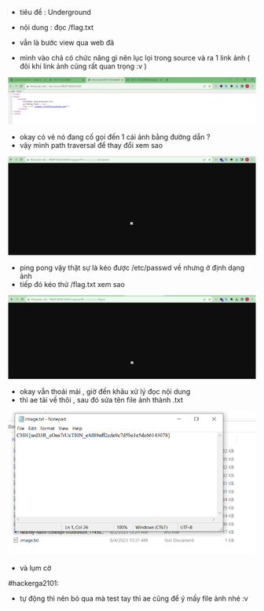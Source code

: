 - tiêu đề : Underground 
- nội dung : đọc /flag.txt 

- vẫn là bước view qua web đã 
- mình vào chả có chức năng gì nên lục lọi trong source và ra 1 link ảnh ( đôi khi link ảnh cũng rất quan trọng :v )

![Alt text](<../image/17.1.png>)

- okay có vẻ nó đang cố gọi đến 1 cái ảnh bằng đường dẫn ? 
- vậy mình path traversal để thay đổi xem sao 

![Alt text](<../image/17.2.png>)

- ping pong vậy thật sự là kéo được /etc/passwd về nhưng ở định dạng ảnh 
- tiếp đó kéo thử /flag.txt xem sao 

![Alt text](<../image/17.3.png>)

- okay vẫn thoải mái , giờ đến khâu xử lý đọc nội dung 
- thì ae tải về thôi , sau đó sửa tên file ảnh thành .txt 

![Alt text](<../image/17.4.png>)

- và lụm cờ 

#hackerga2101:
- tự động thì nên bỏ qua mà test tay thì ae cũng để ý mấy file ảnh nhé :v 